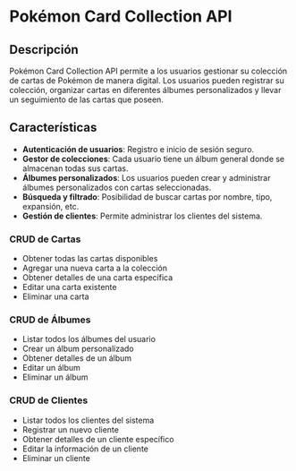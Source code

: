 # Pokémon Card Collection API

## Descripción
Pokémon Card Collection API permite a los usuarios gestionar su colección de cartas de Pokémon de manera digital. Los usuarios pueden registrar su colección, organizar cartas en diferentes álbumes personalizados y llevar un seguimiento de las cartas que poseen.

## Características
- **Autenticación de usuarios**: Registro e inicio de sesión seguro.
- **Gestor de colecciones**: Cada usuario tiene un álbum general donde se almacenan todas sus cartas.
- **Álbumes personalizados**: Los usuarios pueden crear y administrar álbumes personalizados con cartas seleccionadas.
- **Búsqueda y filtrado**: Posibilidad de buscar cartas por nombre, tipo, expansión, etc.
- **Gestión de clientes**: Permite administrar los clientes del sistema.

### CRUD de Cartas
- Obtener todas las cartas disponibles
- Agregar una nueva carta a la colección
- Obtener detalles de una carta específica
- Editar una carta existente
- Eliminar una carta

### CRUD de Álbumes
- Listar todos los álbumes del usuario
- Crear un álbum personalizado
- Obtener detalles de un álbum
- Editar un álbum
- Eliminar un álbum

### CRUD de Clientes
- Listar todos los clientes del sistema
- Registrar un nuevo cliente
- Obtener detalles de un cliente específico
- Editar la información de un cliente
- Eliminar un cliente
